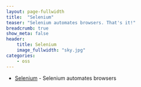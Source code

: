 ```yaml
---
layout: page-fullwidth
title:  "Selenium"
teaser: "Selenium automates browsers. That's it!"
breadcrumb: true
show_meta: false
header:
    title: Selenium
    image_fullwidth: "sky.jpg"
categories:
    - oss
---
```


* <a href="https://selenium.dev" target="_blank">Selenium</a> - Selenium automates browsers
